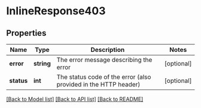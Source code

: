 # InlineResponse403

## Properties
Name | Type | Description | Notes
------------ | ------------- | ------------- | -------------
**error** | **string** | The error message describing the error | [optional] 
**status** | **int** | The status code of the error (also provided in the HTTP header) | [optional] 

[[Back to Model list]](../README.md#documentation-for-models) [[Back to API list]](../README.md#documentation-for-api-endpoints) [[Back to README]](../README.md)



